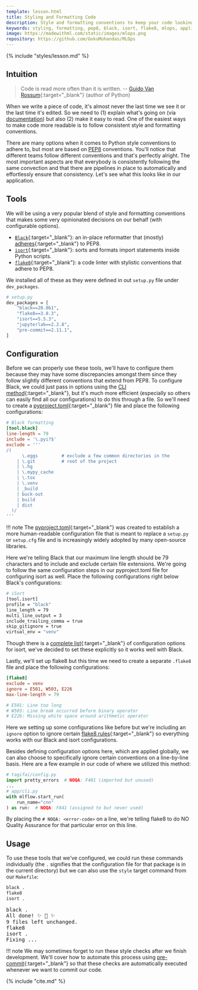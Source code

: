 ```yaml
---
template: lesson.html
title: Styling and Formatting Code
description: Style and formatting conventions to keep your code looking consistent.
keywords: styling, formatting, pep8, black, isort, flake8, mlops, applied ml, machine learning, ml in production, machine learning in production, applied machine learning
image: https://madewithml.com/static/images/mlops.png
repository: https://github.com/GokuMohandas/MLOps
---
```


{% include "styles/lesson.md" %}

## Intuition

> Code is read more often than it is written. -- [Guido Van Rossum](https://gvanrossum.github.io/){:target="_blank"} (author of Python)

When we write a piece of code, it's almost never the last time we see it or the last time it's edited. So we need to (1) explain what's going on (via [documentation](documentation.md)) but also (2) make it easy to read. One of the easiest ways to make code more readable is to follow consistent style and formatting conventions.

There are many options when it comes to Python style conventions to adhere to, but most are based on [PEP8](https://www.python.org/dev/peps/pep-0008/) conventions. You'll notice that different teams follow different conventions and that's perfectly alright. The most important aspects are that everybody is consistently following the same convection and that there are pipelines in place to automatically and effortlessly ensure that consistency. Let's see what this looks like in our application.

## Tools

We will be using a very popular blend of style and formatting conventions that makes some very opinionated decisions on our behalf (with configurable options).

- [`Black`](https://black.readthedocs.io/en/stable/){:target="_blank"}: an in-place reformatter that (mostly) [adheres](https://black.readthedocs.io/en/stable/the_black_code_style/current_style.html){:target="_blank"} to PEP8.
- [`isort`](https://pycqa.github.io/isort/){:target="_blank"}: sorts and formats import statements inside Python scripts.
- [`flake8`](https://flake8.pycqa.org/en/latest/index.html){:target="_blank"}: a code linter with stylistic conventions that adhere to PEP8.

We installed all of these as they were defined in out `setup.py` file under `dev_packages`.
```bash linenums="1" hl_lines="3-5"
# setup.py
dev_packages = [
    "black==20.8b1",
    "flake8==3.8.3",
    "isort==5.5.3",
    "jupyterlab==2.2.8",
    "pre-commit==2.11.1",
]
```

## Configuration

Before we can properly use these tools, we'll have to configure them because they may have some discrepancies amongst them since they follow slightly different conventions that extend from PEP8. To configure Black, we could just pass in options using the [CLI method](https://black.readthedocs.io/en/stable/usage_and_configuration/the_basics.html#command-line-options){:target="_blank"}, but it's much more efficient (especially so others can easily find all our configurations) to do this through a file. So we'll need to create a [pyproject.toml](https://github.com/GokuMohandas/MLOps/blob/main/pyproject.toml){:target="_blank"} file and place the following configurations:

```toml linenums="1"
# Black formatting
[tool.black]
line-length = 79
include = '\.pyi?$'
exclude = '''
/(
      \.eggs         # exclude a few common directories in the
    | \.git          # root of the project
    | \.hg
    | \.mypy_cache
    | \.tox
    | \.venv
    | _build
    | buck-out
    | build
    | dist
  )/
'''
```

!!! note
    The [pyproject.toml](https://www.python.org/dev/peps/pep-0518/#file-format){:target="_blank"} was created to establish a more human-readable configuration file that is meant to replace a `setup.py` or `setup.cfg` file and is increasingly widely adopted by many open-source libraries.

Here we're telling Black that our maximum line length should be 79 characters and to include and exclude certain file extensions. We're going to follow the same configuration steps in our pyproject.toml file for configuring isort as well. Place the following configurations right below Black's configurations:

```bash linenums="20"
# iSort
[tool.isort]
profile = "black"
line_length = 79
multi_line_output = 3
include_trailing_comma = true
skip_gitignore = true
virtual_env = "venv"
```

Though there is a [complete list](https://pycqa.github.io/isort/docs/configuration/options){:target="_blank"} of configuration options for isort, we've decided to set these explicitly so it works well with Black.

Lastly, we'll set up flake8 but this time we need to create a separate `.flake8` file and place the following configurations:

```toml linenums="1"
[flake8]
exclude = venv
ignore = E501, W503, E226
max-line-length = 79

# E501: Line too long
# W503: Line break occurred before binary operator
# E226: Missing white space around arithmetic operator
```

Here we setting up some configurations like before but we're including an `ignore` option to ignore certain [flake8 rules](https://www.flake8rules.com/){:target="_blank"} so everything works with our Black and isort configurations.

Besides defining configuration options here, which are applied globally, we can also choose to specifically ignore certain conventions on a line-by-line basis. Here are a few example in our code of where we utilized this method:

```python linenums="1"
# tagifai/config.py
import pretty_errors  # NOQA: F401 (imported but unused)
...
# app/cli.py
with mlflow.start_run(
    run_name="cnn"
) as run:  # NOQA: F841 (assigned to but never used)
```

By placing the `# NOQA: <error-code>` on a line, we're telling flake8 to do NO Quality Assurance for that particular error on this line.

## Usage

To use these tools that we've configured, we could run these commands individually (the `.` signifies that the configuration file for that package is in the current directory) but we can also use the `style` target command from our `Makefile`:
```bash linenums="1"
black .
flake8
isort .
```
<pre class="output">
black .
All done! ✨ 🍰 ✨
9 files left unchanged.
flake8
isort .
Fixing ...
</pre>

!!! note
    We may sometimes forget to run these style checks after we finish development. We'll cover how to automate this process using [pre-commit](https://pre-commit.com/){:target="_blank"} so that these checks are automatically executed whenever we want to commit our code.


<!-- Citation -->
{% include "cite.md" %}